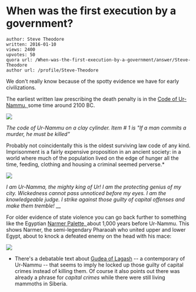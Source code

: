 # When was the first execution by a government?

	author: Steve Theodore
	written: 2016-01-10
	views: 2400
	upvotes: 50
	quora url: /When-was-the-first-execution-by-a-government/answer/Steve-Theodore
	author url: /profile/Steve-Theodore


We don't really know because of the spotty evidence we have for early civilizations.

The earliest written law prescribing the death penalty is in the [Code of Ur-Nammu, ](https://en.wikipedia.org/wiki/Code_of_Ur-Nammu)some time around 2100 BC. 

![](https://qph.fs.quoracdn.net/main-qimg-fc73009b1648bfb90b9d619a9ccc38b2-c)

_The code of Ur-Nammu on a clay cylinder. Item # 1 is "If a man commits a murder, he must be killed"_  

Probably not coincidentally this is the oldest surviving law code of any kind. Imprisonment is a fairly expensive proposition in an ancient society: in a world where much of the population lived on the edge of hunger all the time, feeding, clothing and housing a criminal seemed perverse.*

![](https://qph.fs.quoracdn.net/main-qimg-eab426a342491215f977886a6eec6c02)

_I am Ur-Namma, the mighty king of Ur! I am the protecting genius of my city. Wickedness cannot pass unnoticed before my eyes. I am the knowledgeable judge. I strike against those guilty of capital offenses and make them tremble!_ __ 

For older evidence of state violence you can go back further to something like the Egyptian [Narmer Palette, ](https://en.wikipedia.org/wiki/Narmer_Palette)about 1,000 years before Ur-Nammu. This shows Narmer, the semi-legendary Pharaoah who united upper and lower Egypt, about to knock a defeated enemy on the head with his mace:

![](https://qph.fs.quoracdn.net/main-qimg-1b2984d668c54f9773e8af93a798b295-c)

 * There's a debatable text about [Gudea of Lagash](http://sumerianshakespeare.com/25401/) -- a contemporary of Ur-Nammu -- that seems to imply he locked up those guilty of capital crimes instead of killing them. Of course it also points out there was already a phrase for _capital crimes_  while there were still living mammoths in Siberia.

